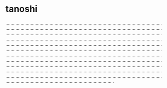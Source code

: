 # tanoshi

..........................................................................................................................................................................................................................................................................................................................................................................................................................................................................................................................................................................................................................................................................................................................................................................................................................................................................................................................................................................................................................................................................................................................................................................................................................................................................................................................................................................................................................................................................................................
